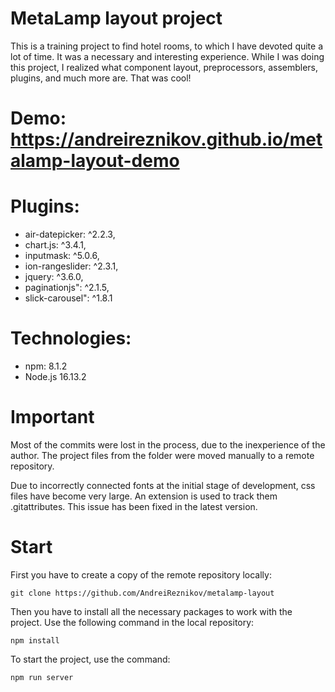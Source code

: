 # MetaLamp layout project

This is a training project to find hotel rooms, to which I have devoted quite a lot of time. It was a necessary and interesting experience. While I was doing this project, I realized what component layout, preprocessors, assemblers, plugins, and much more are. That was cool!

# Demo: https://andreireznikov.github.io/metalamp-layout-demo

# Plugins:

 - air-datepicker: ^2.2.3,
 - chart.js: ^3.4.1,
 - inputmask: ^5.0.6,
 - ion-rangeslider: ^2.3.1,
 - jquery: ^3.6.0,
 - paginationjs": ^2.1.5,
 - slick-carousel": ^1.8.1

# Technologies:

 - npm: 8.1.2
 - Node.js 16.13.2

# Important

Most of the commits were lost in the process, due to the inexperience of the author. The project files from the folder were moved manually to a remote repository.

Due to incorrectly connected fonts at the initial stage of development, css files have become very large. An extension is used to track them .gitattributes. This issue has been fixed in the latest version.

# Start

First you have to create a copy of the remote repository locally:

```
git clone https://github.com/AndreiReznikov/metalamp-layout
```

Then you have to install all the necessary packages to work with the project. Use the following command in the local repository:

```
npm install
```
To start the project, use the command:

```
npm run server
```

